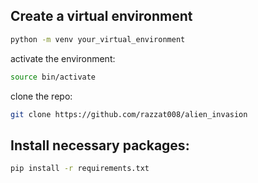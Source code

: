 ## Create a virtual environment
```bash
python -m venv your_virtual_environment
```
activate the environment:
```bash
source bin/activate
```
clone the repo:
```bash
git clone https://github.com/razzat008/alien_invasion
```

## Install necessary packages:
```bash
pip install -r requirements.txt
```

